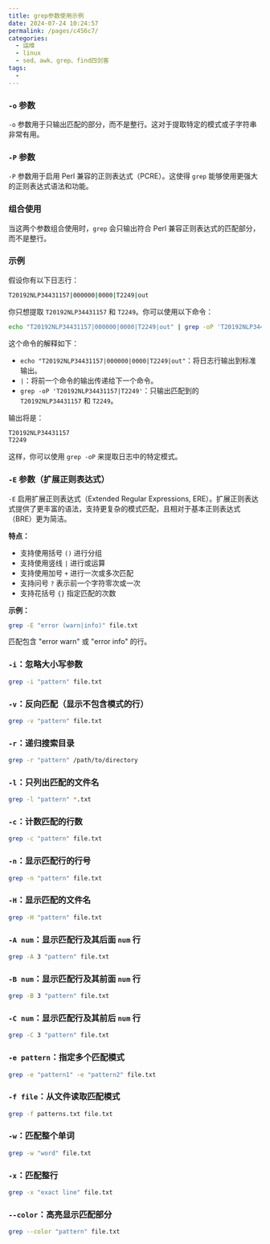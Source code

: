 ```yaml
---
title: grep参数使用示例
date: 2024-07-24 10:24:57
permalink: /pages/c456c7/
categories:
  - 运维
  - linux
  - sed、awk、grep、find四剑客
tags:
  - 
---
```


### `-o` 参数

`-o` 参数用于只输出匹配的部分，而不是整行。这对于提取特定的模式或子字符串非常有用。

### `-P` 参数

`-P` 参数用于启用 Perl 兼容的正则表达式（PCRE）。这使得 `grep` 能够使用更强大的正则表达式语法和功能。

### 组合使用

当这两个参数组合使用时，`grep` 会只输出符合 Perl 兼容正则表达式的匹配部分，而不是整行。

### 示例

假设你有以下日志行：

```bash
T20192NLP34431157|000000|0000|T2249|out
```

你只想提取 `T20192NLP34431157` 和 `T2249`。你可以使用以下命令：

```bash
echo "T20192NLP34431157|000000|0000|T2249|out" | grep -oP 'T20192NLP34431157|T2249'

```

这个命令的解释如下：

- `echo "T20192NLP34431157|000000|0000|T2249|out"`：将日志行输出到标准输出。
- `|`：将前一个命令的输出传递给下一个命令。
- `grep -oP 'T20192NLP34431157|T2249'`：只输出匹配到的 `T20192NLP34431157` 和 `T2249`。

输出将是：

```bash
T20192NLP34431157
T2249
```

这样，你可以使用 `grep -oP` 来提取日志中的特定模式。

### `-E` 参数（扩展正则表达式）

`-E` 启用扩展正则表达式（Extended Regular Expressions, ERE）。扩展正则表达式提供了更丰富的语法，支持更复杂的模式匹配，且相对于基本正则表达式（BRE）更为简洁。

**特点：**

- 支持使用括号 `()` 进行分组
- 支持使用竖线 `|` 进行或运算
- 支持使用加号 `+` 进行一次或多次匹配
- 支持问号 `?` 表示前一个字符零次或一次
- 支持花括号 `{}` 指定匹配的次数

**示例：**

```bash
grep -E "error (warn|info)" file.txt

```

匹配包含 "error warn" 或 "error info" 的行。

### **`-i`**：忽略大小写参数

```bash
grep -i "pattern" file.txt
```

### **`-v`**：反向匹配（显示不包含模式的行）

```bash
grep -v "pattern" file.txt

```

### **`-r`**：递归搜索目录

```bash
grep -r "pattern" /path/to/directory

```

### **`-l`**：只列出匹配的文件名

```bash
grep -l "pattern" *.txt

```

### **`-c`**：计数匹配的行数

```bash
grep -c "pattern" file.txt

```

### **`-n`**：显示匹配行的行号

```bash
grep -n "pattern" file.txt

```

### **`-H`**：显示匹配的文件名

```bash
grep -H "pattern" file.txt
```

### **`-A num`**：显示匹配行及其后面 `num` 行

```bash
grep -A 3 "pattern" file.txt

```

### **`-B num`**：显示匹配行及其前面 `num` 行

```bash
grep -B 3 "pattern" file.txt

```

### **`-C num`**：显示匹配行及其前后 `num` 行

```bash
grep -C 3 "pattern" file.txt

```

### **`-e pattern`**：指定多个匹配模式

```bash
grep -e "pattern1" -e "pattern2" file.txt

```

### **`-f file`**：从文件读取匹配模式

```bash
grep -f patterns.txt file.txt

```

### **`-w`**：匹配整个单词

```bash
grep -w "word" file.txt

```

### **`-x`**：匹配整行

```bash
grep -x "exact line" file.txt

```

### **`--color`**：高亮显示匹配部分

```bash
grep --color "pattern" file.txt

```
